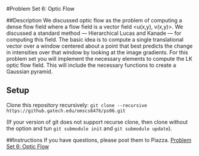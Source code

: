 #Problem Set 6: Optic Flow

##Description
We discussed optic flow as the problem of computing a dense flow field where a flow field is a vector field <u(x,y), v(x,y)>. We discussed a standard method — Hierarchical Lucas and Kanade — for computing this field. The basic idea is to compute a single translational vector over a window centered about a point that best predicts the change in intensities over that window by looking at the image gradients. For this problem set you will implement the necessary elements to compute the LK optic flow field. This will include the necessary functions to create a Gaussian pyramid.

## Setup
Clone this repository recursively:
`git clone --recursive https://github.gatech.edu/omscs6476/ps06.git`

(If your version of git does not support recurse clone, then clone without the option and tun `git submodule init` and `git submodule update`).

##Instructions
If you have questions, please post them to Piazza.
[Problem Set 6: Optic Flow](https://docs.google.com/document/d/1NOS8_2RoKTcVAG73BsqwRWLiKmge5KAX-yCRmpNF3Is/edit?usp=sharing)
